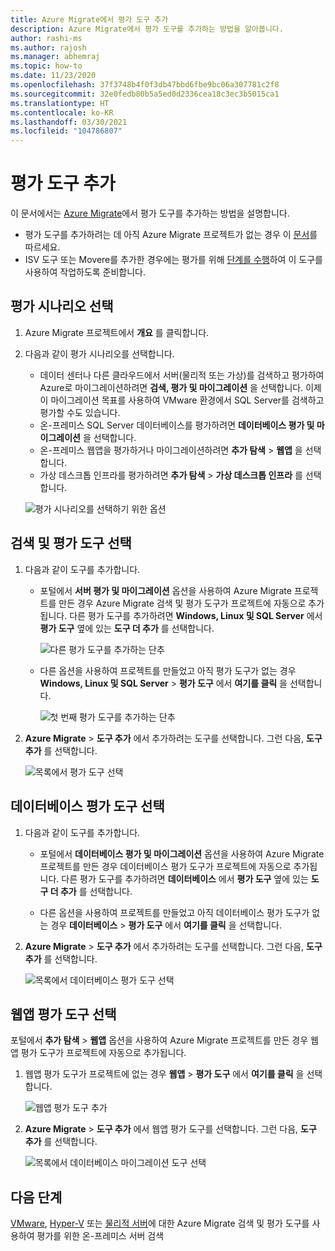 ```yaml
---
title: Azure Migrate에서 평가 도구 추가
description: Azure Migrate에서 평가 도구를 추가하는 방법을 알아봅니다.
author: rashi-ms
ms.author: rajosh
ms.manager: abhemraj
ms.topic: how-to
ms.date: 11/23/2020
ms.openlocfilehash: 37f3748b4f0f3db47bbd6fbe9bc06a307781c2f8
ms.sourcegitcommit: 32e0fedb80b5a5ed0d2336cea18c3ec3b5015ca1
ms.translationtype: HT
ms.contentlocale: ko-KR
ms.lasthandoff: 03/30/2021
ms.locfileid: "104786807"
---
```

# <a name="add-assessment-tools"></a>평가 도구 추가

이 문서에서는 [Azure Migrate](./migrate-services-overview.md)에서 평가 도구를 추가하는 방법을 설명합니다. 

- 평가 도구를 추가하려는 데 아직 Azure Migrate 프로젝트가 없는 경우 이 [문서](create-manage-projects.md)를 따르세요.
- ISV 도구 또는 Movere를 추가한 경우에는 평가를 위해 [단계를 수행](prepare-isv-movere.md)하여 이 도구를 사용하여 작업하도록 준비합니다.

## <a name="select-an-assessment-scenario"></a>평가 시나리오 선택

1. Azure Migrate 프로젝트에서 **개요** 를 클릭합니다.
2. 다음과 같이 평가 시나리오를 선택합니다.

    - 데이터 센터나 다른 클라우드에서 서버(물리적 또는 가상)를 검색하고 평가하여 Azure로 마이그레이션하려면 **검색, 평가 및 마이그레이션** 을 선택합니다. 이제 이 마이그레이션 목표를 사용하여 VMware 환경에서 SQL Server를 검색하고 평가할 수도 있습니다.
    - 온-프레미스 SQL Server 데이터베이스를 평가하려면 **데이터베이스 평가 및 마이그레이션** 을 선택합니다.
    - 온-프레미스 웹앱을 평가하거나 마이그레이션하려면 **추가 탐색** > **웹앱** 을 선택합니다.
    - 가상 데스크톱 인프라를 평가하려면 **추가 탐색** > **가상 데스크톱 인프라** 를 선택합니다.

    ![평가 시나리오를 선택하기 위한 옵션](./media/how-to-assess/assess-scenario.png)

## <a name="select-a-discovery-and-assessment-tool"></a>검색 및 평가 도구 선택 


1. 다음과 같이 도구를 추가합니다.

    - 포털에서 **서버 평가 및 마이그레이션** 옵션을 사용하여 Azure Migrate 프로젝트를 만든 경우 Azure Migrate 검색 및 평가 도구가 프로젝트에 자동으로 추가됩니다. 다른 평가 도구를 추가하려면 **Windows, Linux 및 SQL Server** 에서 **평가 도구** 옆에 있는 **도구 더 추가** 를 선택합니다.

         ![다른 평가 도구를 추가하는 단추](./media/how-to-assess/add-assessment-tool.png)

    - 다른 옵션을 사용하여 프로젝트를 만들었고 아직 평가 도구가 없는 경우 **Windows, Linux 및 SQL Server** > **평가 도구** 에서 **여기를 클릭** 을 선택합니다.

        ![첫 번째 평가 도구를 추가하는 단추](./media/how-to-assess/no-assessment-tool.png)

2. **Azure Migrate** > **도구 추가** 에서 추가하려는 도구를 선택합니다. 그런 다음, **도구 추가** 를 선택합니다.

    ![목록에서 평가 도구 선택](./media/how-to-assess/select-assessment-tool.png)



## <a name="select-a-database-assessment-tool"></a>데이터베이스 평가 도구 선택

1. 다음과 같이 도구를 추가합니다.

    - 포털에서 **데이터베이스 평가 및 마이그레이션** 옵션을 사용하여 Azure Migrate 프로젝트를 만든 경우 데이터베이스 평가 도구가 프로젝트에 자동으로 추가됩니다. 다른 평가 도구를 추가하려면 **데이터베이스** 에서 **평가 도구** 옆에 있는 **도구 더 추가** 를 선택합니다.

    - 다른 옵션을 사용하여 프로젝트를 만들었고 아직 데이터베이스 평가 도구가 없는 경우 **데이터베이스** > **평가 도구** 에서 **여기를 클릭** 을 선택합니다.

2. **Azure Migrate** > **도구 추가** 에서 추가하려는 도구를 선택합니다. 그런 다음, **도구 추가** 를 선택합니다.

    ![목록에서 데이터베이스 평가 도구 선택](./media/how-to-assess/select-database-assessment-tool.png)


## <a name="select-a-web-app-assessment-tool"></a>웹앱 평가 도구 선택

포털에서 **추가 탐색** > **웹앱** 옵션을 사용하여 Azure Migrate 프로젝트를 만든 경우 웹앱 평가 도구가 프로젝트에 자동으로 추가됩니다. 


1. 웹앱 평가 도구가 프로젝트에 없는 경우 **웹앱** > **평가 도구** 에서 **여기를 클릭** 을 선택합니다.
    
    ![웹앱 평가 도구 추가](./media/how-to-assess/no-web-app-assessment-tool.png)


2. **Azure Migrate** > **도구 추가** 에서 웹앱 평가 도구를 선택합니다. 그런 다음, **도구 추가** 를 선택합니다.

    ![목록에서 데이터베이스 마이그레이션 도구 선택](./media/how-to-assess/select-web-app-assessment-tool.png)

 


## <a name="next-steps"></a>다음 단계

[VMware](./tutorial-discover-vmware.md), [Hyper-V](./tutorial-discover-hyper-v.md) 또는 [물리적 서버](./tutorial-discover-physical.md)에 대한 Azure Migrate 검색 및 평가 도구를 사용하여 평가를 위한 온-프레미스 서버 검색